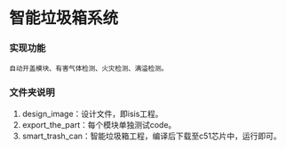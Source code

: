 # 智能垃圾箱系统
### 实现功能
	自动开盖模块、有害气体检测、火灾检测、满溢检测。
### 文件夹说明
1. design_image：设计文件，即isis工程。
2. export_the_part：每个模块单独测试code。
3. smart_trash_can：智能垃圾箱工程，编译后下载至c51芯片中，运行即可。
